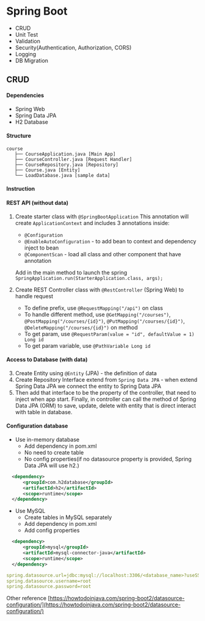 # Spring Boot

- CRUD
- Unit Test
- Validation
- Security(Authentication, Authorization, CORS)
- Logging
- DB Migration

## CRUD

#### Dependencies

- Spring Web
- Spring Data JPA
- H2 Database

#### Structure

```aidl
course
   ├── CourseApplication.java [Main App]
   ├── CourseController.java [Request Handler]
   ├── CourseRepository.java [Repository]
   ├── Course.java [Entity]
   └── LoadDatabase.java [sample data]
```
#### Instruction

#### REST API (without data)

1. Create starter class with `@SpringBootApplication`
This annotation will create `ApplicationContext` and includes 3 annotations inside:
   - `@Configuration`
   - `@EnableAutoConfiguration` - to add bean to context and dependency inject to bean
   - `@ComponentScan` - load all class and other component that have annotation 
   
    Add in the main method to launch the spring ```SpringApplication.run(StarterApplication.class, args);```
2. Create REST Controller class with `@RestController` (Spring Web) to handle request
   - To define prefix, use `@RequestMapping("/api")` on class
   - To handle different method, use `@GetMapping("/courses")`, `@PostMapping("/courses/{id}")`, `@PutMapping("/courses/{id}")`, `@DeleteMapping("/courses/{id}")` on method
   - To get param, use `@RequestParam(value = "id", defaultValue = 1) Long id`
   - To get param variable, use `@PathVariable Long id`

#### Access to Database (with data)
3. Create Entity using `@Entity` (JPA) - the definition of data
4. Create Repository Interface extend from `Spring Data JPA` - when extend Spring Data JPA we connect the entity to Spring Data JPA
5. Then add that interface to be the property of the controller, that need to inject when app start.
Finally, in controller can call the method of Spring Data JPA (ORM) to save, update, delete with entity that is direct interact with table in database.

#### Configuration database
- Use in-memory database
  - Add dependency in pom.xml 
  - No need to create table
  - No config properties(if no datasource property is provided, Spring Data JPA will use h2.)
```xml
  <dependency>
      <groupId>com.h2database</groupId>
      <artifactId>h2</artifactId>
      <scope>runtime</scope>
  </dependency>
```
- Use MySQL
  - Create tables in MySQL separately
  - Add dependency in pom.xml
  - Add config properties
```xml
  <dependency>
      <groupId>mysql</groupId>
      <artifactId>mysql-connector-java</artifactId>
      <scope>runtime</scope>
  </dependency>
```

```yml
spring.datasource.url=jdbc:mysql://localhost:3306/<database_name>?useSSL=false&serverTimezone=UTC
spring.datasource.username=root
spring.datasource.password=root
```

Other reference [https://howtodoinjava.com/spring-boot2/datasource-configuration/](https://howtodoinjava.com/spring-boot2/datasource-configuration/)
